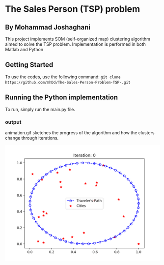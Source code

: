 # The Sales Person (TSP) problem 
## By Mohammad Joshaghani

This project implements SOM (self-organized map) clustering algorithm aimed to solve the TSP problem. Implementation is performed in both Matlab and Python


## Getting Started

To use the codes, use the following command:
`git clone https://github.com/mhDd/The-Sales-Person-Problem-TSP-.git`



## Running the Python implementation
To run, simply run the main.py file. 

### output
animation.gif sketches the progress of the algorithm and how the clusters change through iterations. 

![Output](./Python/animation.gif)





